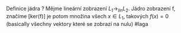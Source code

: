 Definice jádra
?
Mějme lineární zobrazení $L_{1}\rightarrow_{lin}L_{2}$. Jádro zobrazení f, značíme [ker(f)] je potom množina všech $x\in L_1$, takových $f(x)=0$ (basically všechny vektory které se zobrazí na nulu)
#laga